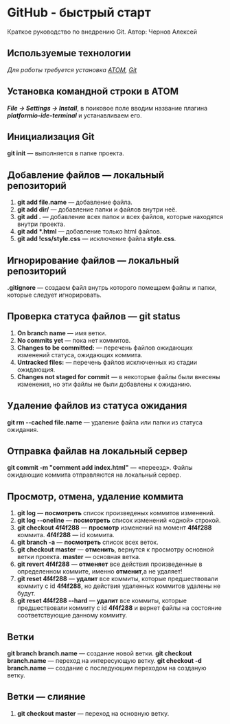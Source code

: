 # GitHub - быстрый старт
Краткое руководство по внедрению Git. Автор: Чернов Алексей

## Используемые технологии
_Для работы требуется установка [ATOM](https://atom.io/), [Git](https://git-scm.com/)_

## Установка командной строки в ATOM
_**File -> Settings -> Install**_, в поиковое поле вводим название плагина _**platformio-ide-terminal**_ и устанавливаем его.

## Инициализация Git
**git init** — выполняется в папке проекта.

## Добавление файлов — локальный репозиторий
1. **git add file.name** — добавление файла.
1. **git add dir/** — добавление папки и файлов внутри неё.
1. **git add .** — добавление всех папок и всех файлов, которые находятся внутри проекта.
1. **git add \*.html** — добавление только html файлов.
1. **git add !css/style.css** — исключение файла **style.css**.

## Игнорирование файлов — локальный репозиторий
**.gitignore** — создаем файл внутрь которого помещаем файлы и папки, которые следует игнорировать.

## Проверка статуса файлов — git status
1. **On branch name** — имя ветки.
1. **No commits yet** — пока нет коммитов.
1. **Changes to be committed:** — перечень файлов ожидающих изменений статуса, ожидающих коммита.
1. **Untracked files:** — перечень файлов исключенных из стадии ожидающия.
1. **Changes not staged for commit** — в некоторые файлы были внесены изменения, но эти файлы не были добавлены к ожиданию. 

## Удаление файлов из статуса ожидания
**git rm --cached file.name** — удаление файла или папки из статуса ожидания.

## Отправка файлав на локальный сервер
**git commit -m "comment add index.html"** — «переезд». Файлы ожидающие коммита отправляются на локальный сервер.

## Просмотр, отмена, удаление коммита
1. **git log** — **посмотреть** список произведеных коммитов изменений.
1. **git log --oneline** — **посмотреть** список изменений «одной» строкой.
1. **git checkout 4f4f288** — **просмотр** изменений на момент **4f4f288** коммита. **4f4f288** — id коммита.
1. **git branch -a** — **посмотреть** список всех веток.
1. **git checkout master** — **отменить**, вернутся к просмотру основной ветки проекта. **master** — основная ветка.
1. **git revert 4f4f288** — **отменяет** все действия произведенные в определенном коммите, именно **отменит**,а не удаляет!
1. **git reset 4f4f288** — **удалит** все коммиты, которые предшествовали коммиту с id **4f4f288**, но действия удаленных коммитов удалены не будут.
1. **git reset 4f4f288 --hard** — **удалит** все коммиты, которые предшествовали коммиту с id **4f4f288** и вернет файлы на состояние соответствующие данному коммиту.

## Ветки
**git  branch branch.name** — создание новой ветки.
**git  checkout branch.name** — переход на интересующую ветку.
**git  checkout -d branch.name** — создание с последующим переходом на созданую ветку.

## Ветки — слияние
1. **git  checkout master** — переход на основную ветку.
